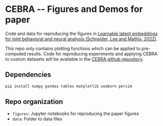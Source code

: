 # CEBRA -- Figures and Demos for paper

Code and data for reproducing the figures in
[Learnable latent embeddings for joint behavioral and neural analysis (Schneider, Lee and Mathis, 2022)](https://arxiv.org/abs/2204.00673).

This repo only contains plotting functions which can be applied to pre-computed results. Code for reproducing experiments and applying CEBRA
to custom datasets will be available in the [CEBRA github repository](https://github.com/AdaptiveMotorControlLab/CEBRA).

## Dependencies

```bash
pip install numpy pandas tables matplotlib seaborn persim
```

## Repo organization

- ``figures``: Jupyter notebooks for reproducing the paper figures
- ``data``: Folder to data files

